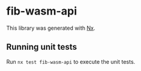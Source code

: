 # fib-wasm-api

This library was generated with [Nx](https://nx.dev).

## Running unit tests

Run `nx test fib-wasm-api` to execute the unit tests.
